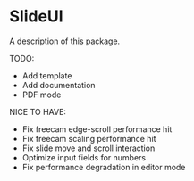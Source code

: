 # SlideUI

A description of this package.

TODO:
 - Add template
 - Add documentation
 - PDF mode

NICE TO HAVE:
- Fix freecam edge-scroll performance hit
- Fix freecam scaling performance hit
- Fix slide move and scroll interaction
- Optimize input fields for numbers
- Fix performance degradation in editor mode
